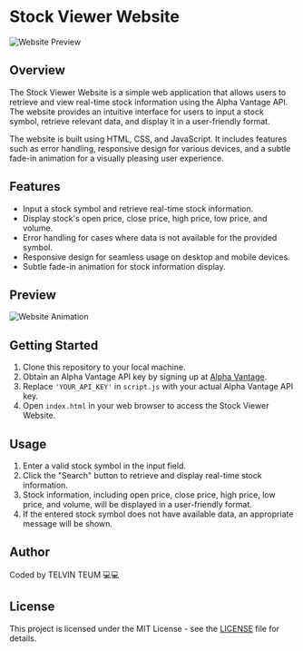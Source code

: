 # Stock Viewer Website

![Website Preview](preview.png)

## Overview

The Stock Viewer Website is a simple web application that allows users to retrieve and view real-time stock information using the Alpha Vantage API. The website provides an intuitive interface for users to input a stock symbol, retrieve relevant data, and display it in a user-friendly format.

The website is built using HTML, CSS, and JavaScript. It includes features such as error handling, responsive design for various devices, and a subtle fade-in animation for a visually pleasing user experience.

## Features

- Input a stock symbol and retrieve real-time stock information.
- Display stock's open price, close price, high price, low price, and volume.
- Error handling for cases where data is not available for the provided symbol.
- Responsive design for seamless usage on desktop and mobile devices.
- Subtle fade-in animation for stock information display.

## Preview

![Website Animation](animation.gif)

## Getting Started

1. Clone this repository to your local machine.
2. Obtain an Alpha Vantage API key by signing up at [Alpha Vantage](https://www.alphavantage.co/).
3. Replace `'YOUR_API_KEY'` in `script.js` with your actual Alpha Vantage API key.
4. Open `index.html` in your web browser to access the Stock Viewer Website.

## Usage

1. Enter a valid stock symbol in the input field.
2. Click the "Search" button to retrieve and display real-time stock information.
3. Stock information, including open price, close price, high price, low price, and volume, will be displayed in a user-friendly format.
4. If the entered stock symbol does not have available data, an appropriate message will be shown.

## Author

Coded by TELVIN TEUM 💻💻

## License

This project is licensed under the MIT License - see the [LICENSE](LICENSE) file for details.
